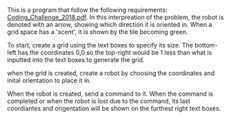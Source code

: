 This is a program that follow the following requirements: 
[Coding_Challenge_2018.pdf](https://github.com/user-attachments/files/17850156/Coding_Challenge_2018.pdf).
In this interpreation of the problem, the robot is denoted with an arrow, showing which direction it is oriented in.
When a grid space has a 'scent', it is shown by the tile becoming green.

To start, create a grid using the text boxes to specify its size. The bottom-left has the coordinates 0,0 so the top-right would be 1 less than what is inputted into the text boxes to generate the grid. 

when the grid is created, create a robot by choosing the coordinates and inital orientation to place it in. 

When the robot is created, send a command to it. When the command is completed or when the robot is lost due to the command, its last coordiantes and origentation will be shown on the furthest right text boxes.
